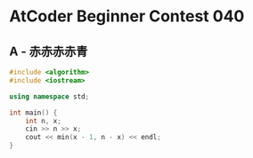 # AtCoder Beginner Contest 040
## A - 赤赤赤赤青
```cpp
#include <algorithm>
#include <iostream>

using namespace std;

int main() {
    int n, x;
    cin >> n >> x;
    cout << min(x - 1, n - x) << endl;
}
```
